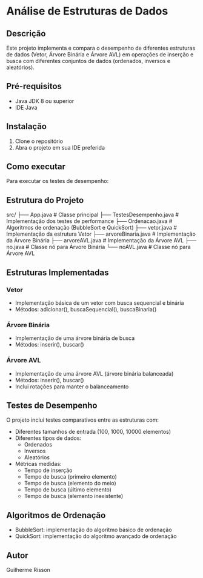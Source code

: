 # Análise de Estruturas de Dados

## Descrição
Este projeto implementa e compara o desempenho de diferentes estruturas de dados (Vetor, Árvore Binária e Árvore AVL) em operações de inserção e busca com diferentes conjuntos de dados (ordenados, inversos e aleatórios).

## Pré-requisitos
- Java JDK 8 ou superior
- IDE Java

## Instalação

1. Clone o repositório
2. Abra o projeto em sua IDE preferida

## Como executar

Para executar os testes de desempenho:


## Estrutura do Projeto
src/
├── App.java # Classe principal
├── TestesDesempenho.java # Implementação dos testes de performance
├── Ordenacao.java # Algoritmos de ordenação (BubbleSort e QuickSort)
├── vetor.java # Implementação da estrutura Vetor
├── arvoreBinaria.java # Implementação da Árvore Binária
├── arvoreAVL.java # Implementação da Árvore AVL
├── no.java # Classe nó para Árvore Binária
└── noAVL.java # Classe nó para Árvore AVL

## Estruturas Implementadas

### Vetor
- Implementação básica de um vetor com busca sequencial e binária
- Métodos: adicionar(), buscaSequencial(), buscaBinaria()

### Árvore Binária
- Implementação de uma árvore binária de busca
- Métodos: inserir(), buscar()

### Árvore AVL
- Implementação de uma árvore AVL (árvore binária balanceada)
- Métodos: inserir(), buscar()
- Inclui rotações para manter o balanceamento

## Testes de Desempenho

O projeto inclui testes comparativos entre as estruturas com:
- Diferentes tamanhos de entrada (100, 1000, 10000 elementos)
- Diferentes tipos de dados:
  - Ordenados
  - Inversos
  - Aleatórios
- Métricas medidas:
  - Tempo de inserção
  - Tempo de busca (primeiro elemento)
  - Tempo de busca (elemento do meio)
  - Tempo de busca (último elemento)
  - Tempo de busca (elemento inexistente)

## Algoritmos de Ordenação
- BubbleSort: implementação do algoritmo básico de ordenação
- QuickSort: implementação do algoritmo avançado de ordenação

## Autor
Guilherme Risson
